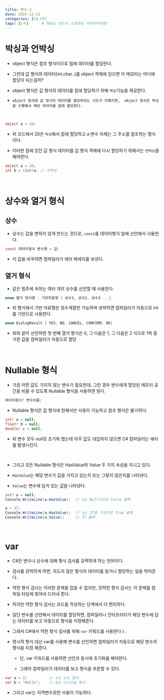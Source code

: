 ```yaml
---
title: 변수-2
date: 2023-12-21
categories: [C#,C#]
tags: [c＃]		# TAG는 반드시 소문자로 이루어져야함!
---
```


# 박싱과 언박싱

* object 형식은 참조 형식이므로 힙에 데이터를 할당한다.

* 그런데 값 형식의 데이터(int,char..)를 object 객체에 담으면 이 메모리는 어디에 할당이 되는걸까?

* object 형식은 값 형식의 데이터를 힙에 할당하기 위해 `박싱`기능을 제공한다.

* `object 형식에 값 형식의 데이터를 할당하려는 시도가 이뤄지면,  object 형식은 박싱을 수행해서 해당 데이터를 힙에 할당한다.`


<br>

```c#
object a = 20;
```

* 위 코드에서 20은 `박싱`해서 힙에 할당하고 a 변수 자체는 그 주소를 참조하는 형식이다.

* 이러한 힙에 있던 값 형식 데이터를 값 형식 객체에 다시 할당하기 위해서는 `언박싱`을 해야한다.

```c#
object a = 20;
int b = (int)a; // 언박싱
```

<br>

# 상수와 열거 형식


## 상수

* 상수는 값을 변하지 않게 만드는 것으로, `const`를 데이터형식 앞에 선언해서 사용한다.

```c#
const 데이터형식 변수명 = 값;
```

* 이 값을 바꾸려면 컴파일러가 에러 메세지를 보낸다.


## 열거 형식

* 같은 범주에 속하는 여러 개의 상수를 선언할 때 사용한다.

```c#
enum 열거 형식명 : 기반자료형 { 상수1, 상수2, 상수3 ...}
```

* 위 형식에서 기반 자료형은 정수계열만 가능하며 생략하면 컴파일러가 자동으로 int를 기반으로 사용한다.

```c#
enum DialogResult { YES, NO, CANCEL, CONFIRM, OK}
```

* 위와 같이 선언하면 첫 번째 열거 형식은 0, 그 다음은 1, 그 다음은 2
  식으로 1씩 증가한 값을 컴파일러가 자동으로 할당

<br>

# Nullable 형식

* 가끔 어떤 값도 가지지 않는 변수가 필요한데, 그런 경우 변수에게 할당된 메모리 공간을 비울 수 있도록 Nullable 형식을 사용하면 된다.

```c#
데이터형식? 변수이름;
```

* Nullable 형식은 값 형식에 한해서만 사용이 가능하고 참조 형식은 불가하다.

```c#
int? a = null;
float? b = null;
double? c = null;
```

* 위 변수 모두 null로 초기화 했는데 아무 값도 대입하지 않으면 C# 컴파일러는 에러를 발생시킨다.

<br>

* 그리고 모든 Nullable 형식은 HasValue와 Value 두 가지 속성을 지니고 있다.

* `HasValue`는 해당 변수가 값을 가지고 있는지 또는 그렇지 않은지를 나타낸다.

* `Value`는 변수에 담겨 있는 값을 나타낸다.

```c#
int? a = null;
Console.WriteLine(a.HasValue);  // a는 Null이므로 False 출력

a = 37;
Console.WriteLine(a.HasValue);  // a는 37을 가지므로 True 출력
Console.WriteLine(a.Value);     // 37 출력
```


<br>

# var 

* C#은 변수나 상수에 대해 형식 검사를 강력하게 하는 언어이다.

* 검사를 강력하게 하면, 의도치 않은 형식의 데이터를 읽거나 할당하는 일을 막아준다.

* 약한 형식 검사는 이러한 문제를 잡을 수 없지만, 강력한 형식 검사는 이 문제를 컴파일 타임에 찾아내 드러내 준다.

* 하지만 약한 형식 검사는 코드를 작성하는 단계에서 더 편리하다.

* 일단 변수를 선언해서 데이터를 할당하면, 컴파일러나 인터프리터가 해당 변수에 담는 데이터를 보고 자동으로 형식을 지정해준다.

* 그래서 C#에서 약한 형식 검사를 위해 `var` 키워드를 사용한다ㅏ.

* 명시적 형식 대신 var를 사용해 변수를 선언하면 컴파일러가 자동으로 해당 변수의 형식을 지정 해준다.

  * 단, var 키워드를 사용하면 선언과 동시에 초기화를 해야한다.

  * 그래야 컴파일러가 데이터를 보고 형식을 추론할 수 있다.

```c#
var a = 3;          // a는 int 형식
var b = "Hello";    // b는 string 형식
```

* 그리고 var는 지역변수로만 사용이 가능하다.

